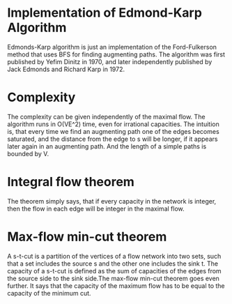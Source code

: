 # Implementation of Edmond-Karp Algorithm

Edmonds-Karp algorithm is just an implementation of the Ford-Fulkerson method that uses BFS for finding augmenting paths. 
The algorithm was first published by Yefim Dinitz in 1970, and later independently published by Jack Edmonds and Richard Karp in 1972.

# Complexity
The complexity can be given independently of the maximal flow. The algorithm runs in O(VE^2) time, even for irrational capacities. The intuition is, that every time we find an augmenting path one of the edges becomes saturated, and the distance from the edge to s will be longer, if it appears later again in an augmenting path. And the length of a simple paths is bounded by V.

# Integral flow theorem
The theorem simply says, that if every capacity in the network is integer, then the flow in each edge will be integer in the maximal flow.

# Max-flow min-cut theorem
A s-t-cut is a partition of the vertices of a flow network into two sets, such that a set includes the source s and the other one includes the sink t. The capacity of a s-t-cut is defined as the sum of capacities of the edges from the source side to the sink side.The max-flow min-cut theorem goes even further. It says that the capacity of the maximum flow has to be equal to the capacity of the minimum cut.


